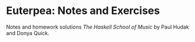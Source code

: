 # Euterpea: Notes and Exercises  

Notes and homework solutions *The Haskell School of Music* by Paul Hudak
and Donya Quick.
